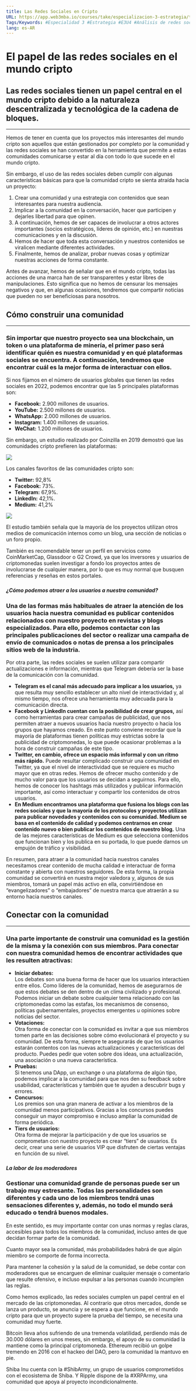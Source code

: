 ```yaml
---
title: Las Redes Sociales en Cripto
URL: https://app.web3mba.io/courses/take/especializacion-3-estrategia/texts/37533430-u4-02-las-redes-sociales-en-cripto
Tags/Keywords: #Especialidad 3 #Estrategia #E3U4 #Análisis de redes sociales #redes sociales #
lang: es-AR
---
```

# El papel de las redes sociales en el mundo cripto

## Las redes sociales tienen un papel central en el mundo cripto debido a la naturaleza descentralizada y tecnológica de la cadena de bloques.

---

Hemos de tener en cuenta que los proyectos más interesantes del mundo cripto son aquellos que están gestionados por completo por la comunidad y las redes sociales se han convertido en la herramienta que permite a estas comunidades comunicarse y estar al día con todo lo que sucede en el mundo cripto.

Sin embargo, el uso de las redes sociales deben cumplir con algunas características básicas para que la comunidad cripto se sienta atraída hacia un proyecto:

1. Crear una comunidad y una estrategia con contenidos que sean interesantes para nuestra audiencia.
2. Implicar a la comunidad en la conversación, hacer que participen y dejarles libertad para que opinen.
3. A continuación, hemos de ser capaces de involucrar a otros actores importantes (socios estratégicos, líderes de opinión, etc.) en nuestras comunicaciones y en la discusión.
4. Hemos de hacer que toda esta conversación y nuestros contenidos se viralicen mediante diferentes actividades.
5. Finalmente, hemos de analizar, probar nuevas cosas y optimizar nuestras acciones de forma constante.

Antes de avanzar, hemos de señalar que en el mundo cripto, todas las acciones de una marca han de ser transparentes y estar libres de manipulaciones. Esto significa que no hemos de censurar los mensajes negativos y que, en algunas ocasiones, tendremos que compartir noticias que pueden no ser beneficiosas para nosotros.

##   

## Cómo construir una comunidad

---

### Sin importar que nuestro proyecto sea una blockchain, un token o una plataforma de minería, el primer paso será identificar quién es nuestra comunidad y en qué plataformas sociales se encuentra. A continuación, tendremos que encontrar cuál es la mejor forma de interactuar con ellos.

Si nos fijamos en el número de usuarios globales que tienen las redes sociales en 2022, podemos encontrar que las 5 principales plataformas son:

- **Facebook:** 2.900 millones de usuarios.
- **YouTube:** 2.500 millones de usuarios.
- **WhatsApp:** 2.000 millones de usuarios.
- **Instagram:** 1.400 millones de usuarios.
- **WeChat:** 1.200 millones de usuarios.

Sin embargo, un estudio realizado por Coinzilla en 2019 demostró que las comunidades cripto prefieren las plataformas:

![](https://files.cdn.thinkific.com/file_uploads/636320/images/13f/60d/3ee/E3-U4-03-las_redes_sociales_Mesa_de_trabajo_1_copia.png)

Los canales favoritos de las comunidades cripto son:

- **Twitter:** 92,8%
- **Facebook:** 73%.
- **Telegram:** 67,9%.
- **LinkedIn:** 42,1%.
- **Medium:** 41,2%

  

![](https://files.cdn.thinkific.com/file_uploads/636320/images/afc/1bf/528/E3-U4-03-las_redes_sociales_Mesa_de_trabajo_1.png)

El estudio también señala que la mayoría de los proyectos utilizan otros medios de comunicación internos como un blog, una sección de noticias o un foro propio.

También es recomendable tener un perfil en servicios como CoinMarketCap, Glassdoor o G2 Crowd, ya que los inversores y usuarios de criptomonedas suelen investigar a fondo los proyectos antes de involucrarse de cualquier manera, por lo que es muy normal que busquen referencias y reseñas en estos portales. 

###   

##### ¿Cómo podemos atraer a los usuarios a nuestra comunidad?

### Una de las formas más habituales de atraer la atención de los usuarios hacia nuestra comunidad es publicar contenidos relacionados con nuestro proyecto en revistas y blogs especializados. Para ello, podemos contactar con las principales publicaciones del sector o realizar una campaña de envío de comunicados o notas de prensa a los principales sitios web de la industria.

Por otra parte, las redes sociales se suelen utilizar para compartir actualizaciones e información, mientras que Telegram debería ser la base de la comunicación con la comunidad. 

- **Telegram es el canal más adecuado para implicar a los usuarios,** ya que resulta muy sencillo establecer un alto nivel de interactividad y, al mismo tiempo, nos ofrece una herramienta muy adecuada para la comunicación directa.
- **Facebook y LinkedIn cuentan con la posibilidad de crear grupos,** así como herramientas para crear campañas de publicidad, que nos permiten atraer a nuevos usuarios hacia nuestro proyecto o hacia los grupos que hayamos creado. En este punto conviene recordar que la mayoría de plataformas tienen políticas muy estrictas sobre la publicidad de criptomonedas, lo que puede ocasionar problemas a la hora de construir campañas de este tipo. 
- **Twitter, en cambio, ofrece un espacio más informal y con un ritmo más rápido.** Puede resultar complicado construir una comunidad en Twitter, ya que el nivel de interactividad que se requiere es mucho mayor que en otras redes. Hemos de ofrecer mucho contenido y de mucho valor para que los usuarios se decidan a seguirnos. Para ello, hemos de conocer los hashtags más utilizados y publicar información importante, así como interactuar y compartir los contenidos de otros usuarios.
- **En Medium encontramos una plataforma que fusiona los blogs con las redes sociales y que la mayoría de los protocolos y proyectos utilizan para publicar novedades y contenidos con su comunidad. Medium se basa en el contenido de calidad y podemos centrarnos en crear contenido nuevo o bien publicar los contenidos de nuestro blog.** Una de las mejores características de Medium es que selecciona contenidos que funcionan bien y los publica en su portada, lo que puede darnos un empujón de tráfico y visibilidad.

En resumen, para atraer a la comunidad hacia nuestros canales necesitamos crear contenido de mucha calidad e interactuar de forma constante y abierta con nuestros seguidores. De esta forma, la propia comunidad se convertirá en nuestra mejor valedora y, algunos de sus miembros, tomará un papel más activo en ella, convirtiéndose en “evangelizadores” o “embajadores” de nuestra marca que atraerán a su entorno hacia nuestros canales.

##   

## Conectar con la comunidad

---

### Una parte importante de construir una comunidad es la gestión de la misma y la conexión con sus miembros. Para conectar con nuestra comunidad hemos de encontrar actividades que les resulten atractivas:

- **Iniciar debates:**  
    Los debates son una buena forma de hacer que los usuarios interactúen entre ellos. Como líderes de la comunidad, hemos de asegurarnos de que estos debates se den dentro de un clima civilizado y profesional. Podemos iniciar un debate sobre cualquier tema relacionado con las criptomonedas como las estafas, los mecanismos de consenso, políticas gubernamentales, proyectos emergentes u opiniones sobre noticias del sector.
- **Votaciones:**  
    Otra forma de conectar con la comunidad es invitar a que sus miembros tomen parte en las decisiones sobre cómo evolucionará el proyecto y su comunidad. De esta forma, siempre te asegurarás de que los usuarios estarán contentos con las nuevas actualizaciones y características del producto. Puedes pedir que voten sobre dos ideas, una actualización, una asociación o una nueva característica.
- **Pruebas:**  
    Si tenemos una DApp, un exchange o una plataforma de algún tipo, podemos implicar a la comunidad para que nos den su feedback sobre usabilidad, características y también que te ayuden a descubrir bugs y errores.
- **Concursos:**  
    Los premios son una gran manera de activar a los miembros de la comunidad menos participativos. Gracias a los concursos puedes conseguir un mayor compromiso e incluso ampliar la comunidad de forma periódica.
- **Tiers de usuarios:**  
    Otra forma de mejorar la participación y de que los usuarios se comprometan con nuestro proyecto es crear “tiers” de usuarios. Es decir, crear una serie de usuarios VIP que disfruten de ciertas ventajas en función de su nivel.

###   

##### La labor de los moderadores

### Gestionar una comunidad grande de personas puede ser un trabajo muy estresante. Todas las personalidades son diferentes y cada uno de los miembros tendrá unas sensaciones diferentes y, además, no todo el mundo será educado o tendrá buenos modales.

En este sentido, es muy importante contar con unas normas y reglas claras, accesibles para todos los miembros de la comunidad, incluso antes de que decidan formar parte de la comunidad. 

Cuanto mayor sea la comunidad, más probabilidades habrá de que algún miembro se comporte de forma incorrecta.

Para mantener la cohesión y la salud de la comunidad, se debe contar con moderadores que se encarguen de eliminar cualquier mensaje o comentario que resulte ofensivo, e incluso expulsar a las personas cuando incumplen las reglas.

Como hemos explicado, las redes sociales cumplen un papel central en el mercado de las criptomonedas. Al contrario que otros mercados, donde se lanza un producto, se anuncia y se espera a que funcione, en el mundo cripto para que un proyecto supere la prueba del tiempo, se necesita una comunidad muy fuerte.

Bitcoin lleva años sufriendo de una tremenda volatilidad, perdiendo más de 30.000 dólares en unos meses, sin embargo, el apoyo de su comunidad la mantiene como la principal criptomoneda. Ethereum recibió un golpe tremendo en 2016 con el hackeo del DAO, pero la comunidad la mantuvo en pie.

Shiba Inu cuenta con la #ShibArmy, un grupo de usuarios comprometidos con el ecosistema de Shiba. Y Ripple dispone de la #XRPArmy, una comunidad que apoya al proyecto incondicionalmente.